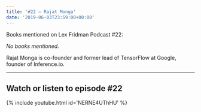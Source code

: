 ```yaml
---
title: '#22 – Rajat Monga'
date: '2019-06-03T23:59:00+00:00'
---
```


Books mentioned on Lex Fridman Podcast #22:

*No books mentioned.*

<!--more-->

Rajat Monga is co-founder and former lead of TensorFlow at Google, founder of Inference.io.

- - - - - -

## Watch or listen to episode #22

{% include youtube.html id='NERNE4UThHU' %}